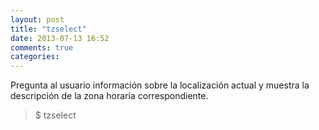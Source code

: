 ```yaml
---
layout: post
title: "tzselect"
date: 2013-07-13 16:52
comments: true
categories: 
---
```

Pregunta al usuario información sobre la localización actual y muestra la descripción de la zona horaria correspondiente.

>$ tzselect

